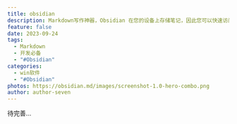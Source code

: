 ```yaml
---
title: obsidian
description: Markdown写作神器，Obsidian 在您的设备上存储笔记，因此您可以快速访问它们，甚至可以离线访问。没有人能读懂它们，甚至我们也不能。
feature: false
date: 2023-09-24
tags:
  - Markdown
  - 开发必备
  - "#Obsidian"
categories:
  - win软件
  - "#Obsidian"
photos: https://obsidian.md/images/screenshot-1.0-hero-combo.png
author: author-seven
---
```


待完善...